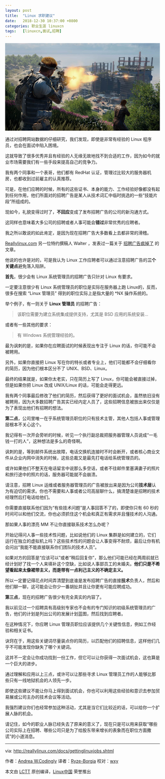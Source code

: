 ```yaml
---
layout: post
title:	"Linux 求职建议"
date:	2018-12-30 10:37:00 +0800 
categories:	职业生涯 linuxcn 
tags:	[linuxcn,面试,招聘]
---
```



![](/Asserts/Images/album/201812/30/103638xo3qtjrnq8g6q3wj.jpg)


通过对招聘网站数据的仔细研究，我们发现，即使是非常有经验的 Linux 程序员，也会在面试中陷入困境。


这就导致了很多优秀并且有经验的人无缘无故地找不到合适的工作，因为如今的就业市场需要我们有一些手段来提高自己的竞争力。


我有两个同事和一个表哥，他们都有 RedHat 认证，管理过比较大的服务器机房，也都收到过前雇主的认真推荐。


可是，在他们应聘的时候，所有的这些证书、本身的能力、工作经验好像都没有起到任何作用，他们所面对的招聘广告是某人从技术词汇中临时挑选的一些“技能片段”所组成的。


现如今，礼貌变得过时了，**不回应**变成了发布招聘广告的公司的新沟通方式。


这同样也意味着大多公司的招聘或者人事可能会**错过**非常优秀的应聘者。


我之所以敢说的如此肯定，是因为现在招聘广告大多数看上去都非常的滑稽。


[Reallylinux.com](http://reallylinux.com) 另一位特约撰稿人 Walter ，发表过一篇关于 [招聘广告疯掉了](http://reallylinux.com/docs/wantadsmad.shtml) 的文章。


他说的也许是对的，可是我认为 Linux 工作应聘者可以通过注意招聘广告的**三个关键点**避免落入陷阱。


**首先**，很少会有 Linux 系统管理员的招聘广告只针对 Linux 有要求。


一定要注意很少有 Linux 系统管理员的职位是实际在服务器上跑 Linux的，反而，很多在搜索 “Linux 管理员” 得到的职位实际上是指大量的 \*NX 操作系统的。


举个例子，有一则关于 **Linux 管理员** 的招聘广告：



> 
> 该职位需要为建立系统集成提供支持，尤其是 BSD 应用的系统安装…
> 
> 
> 


或者有一些其他的要求：



> 
> 有 Windows 系统管理经验的。
> 
> 
> 


最为讽刺的是，如果你在应聘面试的时候表现出专注于 Linux 的话，你可能不会被聘用。


另外，如果你直接把 Linux 写在你的特长或者专业上，他们可能都不会仔细看你的简历，因为他们根本区分不了 UNIX、BSD、Linux。


最终的结果就是，如果你太老实，只在简历上写了 Linux，你可能会被直接过掉，但是如果你把 Linux 改成 UNIX/Linux 的话，可能会走得更远。


我有两个同事最后修改了他们的简历，然后获得了更好的面试机会，虽然依旧没有被聘用，因为大多数招聘广告其实已经内定人员了，这些招聘信息被放出来仅仅是为了表现出他们有招聘的想法。


**第二点**，公司里唯一在乎系统管理员职位的只有技术主管，其他人包括人事或管理层根本不关心这个。


我记得有一次开会旁听的时候，听见一个执行副总裁把服务器管理人员说成“一毛钱一打的人”，这种想法是多么的奇怪啊。


讽刺的是，等到邮件系统出故障，电话交换机连接时不时会断开，或者核心商业文件从企业内网中消失的时候，这些总裁又是最先打电话给系统管理员的。


或许如果他们不整天在电话留言中说那么多空话，或者不往邮件里塞满妻子的照片和旅行途中的照片的话，服务器可能就不会崩溃。


请注意，招聘 Linux 运维或者服务器管理员的广告被放出来是因为公司**技术层**认为有迫切的需求。你也不需要和人事或者公司高层聊什么，搞清楚谁是招聘的技术经理然后打电话给他们。


你需要直接联系他们因为“有些技术问题”是人事回答不了的，即使你只有 60 秒的时间可以和他们交流，你也必须抓住这个机会和真正有需求并且懂技术的人沟通。


那如果人事的漂亮 MM 不让你直接联系技术怎么办呢？


开始记得问人事一些技术性问题，比如说他们的 Linux 集群是如何建立的，它们运行在独立的虚拟机上吗？这些技术性的问题会让人事变得不耐烦，最后让你有机会问出“我能不能直接联系你们团队的技术人员”。


如果对方的回答是“应该可以”或者“稍后回复你”，那么他们可能已经在两周前就已经计划好了找一个人来填补这个空缺，比如说人事部员工的未婚夫。**他们只是不希望看起来太像裙带主义，而是带有一点利己主义的不确定主义。**


所以一定要记得花点时间弄清楚到底谁是发布招聘广告的直接**技术**负责人，然后和他们聊一聊，这可能会让你少一番胡扯并且让你更有可能应聘成功。


**第三点**，现在的招聘广告很少有完全真实的内容了。


我以前见过一个招聘具有高级别专家也不会有的专门知识的初级系统管理员的广告，他们的计划是列出公司的发展计划蓝图，然后找到应聘者。


在这种情况下，你应聘 Linux 管理员职位应该提供几个关键性信息，例如工作经验和相关证书。


诀窍在于，用这些关键词尽量装点你的简历，以匹配他们的招聘信息，这样他们几乎不可能发现你缺失了哪个关键词。


这并不一定会让你成功找到一份工作，但它可以让你获得一次面试机会，这也算是一个巨大的进步。


通过理解和应用以上三点，或许可以让那些寻求 Linux 管理员工作的人能够比那些只有一线地狱机会的人领先一步。


即使这些建议不能让你马上得到面试机会，你也可以利用这些经验和意识去参加贸易展或公司主办的技术会议等活动。


我强烈建议你们也经常参加这种活动，尤其是当它们比较近的话，可以给你一个扩展人脉的机会。


请记住，如今的职业人脉已经失去了原来的意义了，现在只是可以用来获取“哪些公司实际上在招聘、哪些公司只是为了给股东带来增长的表象而在职位方面撒谎”的小道消息。




---


via: <http://reallylinux.com/docs/gettinglinuxjobs.shtml>


作者：[Andrea W.Codingly](http://reallylinux.com) 译者：[Ryze-Borgia](https://github.com/Ryze-Borgia) 校对：[wxy](https://github.com/wxy)


本文由 [LCTT](https://github.com/LCTT/TranslateProject) 原创编译，[Linux中国](https://linux.cn/) 荣誉推出
